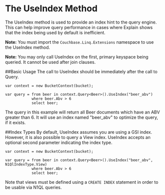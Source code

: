 The UseIndex Method
==================
The UseIndex method is used to provide an index hint to the query engine.  This can help improve query performance in cases where Explain shows that the index being used by default is inefficient.

**Note:** You must import the `Couchbase.Linq.Extensions` namespace to use the UseIndex method.

**Note:** You may only call UseIndex on the first, primary keyspace being queried.  It cannot be used after join clauses.

##Basic Usage
The call to UseIndex should be immediately after the call to Query<T>.

	var context = new BucketContext(bucket);

	var query = from beer in context.Query<Beer>().UseIndex("beer_abv")
				where beer.Abv > 6
				select beer;

The query in this example will return all Beer documents which have an ABV greater than 6.  It will use an index named "beer_abv" to optimize the query, if it exists.

##Index Types
By default, UseIndex assumes you are using a GSI index.  However, it is also possible to query a View index.  UseIndex accepts an optional second parameter indicating the index type.

	var context = new BucketContext(bucket);

	var query = from beer in context.Query<Beer>().UseIndex("beer_abv", N1QlIndexType.View)
				where beer.Abv > 6
				select beer;

Note that views must be defined using a `CREATE INDEX` statement in order to be usable via N1QL queries.